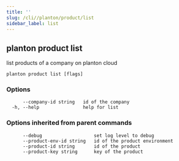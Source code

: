 ```yaml
---
title: ''
slug: /cli//planton/product/list
sidebar_label: list
---
```

## planton product list

list products of a company on planton cloud

```
planton product list [flags]
```

### Options

```
      --company-id string   id of the company
  -h, --help                help for list
```

### Options inherited from parent commands

```
      --debug                   set log level to debug
      --product-env-id string   id of the product environment
      --product-id string       id of the product
      --product-key string      key of the product
```

